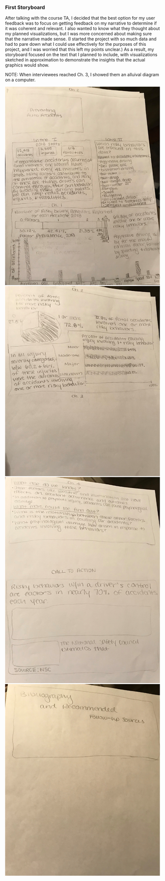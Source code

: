 ### First Storyboard<br/>

After talking with the course TA, I decided that the best option for my user feedback was to focus on getting feedback on my narrative to determine if it was coherent and relevant. I also wanted to know what they thought about my planned visualizations, but I was more concerned about making sure that the narrative made sense. (I started the project with so much data and had to pare down what I could use effectively for the purposes of this project, and I was worried that this left my points unclear.) As a result, my storyboard focused on the text that I planned to include, with visualizations sketched in approximation to demonstrate the insights that the actual graphics would show.

NOTE: When interviewees reached Ch. 3, I showed them an alluival diagram on a computer.

![First Storyboard, page 1 of 4](Storyboard1Page1.jpg)
![First Storyboard, page 2 of 4](Storyboard1Page2.jpg)
![First Storyboard, page 3 of 4](Storyboard1Page3.jpg)
![First Storyboard, page 4 of 4](Storyboard1Page4.jpg)
